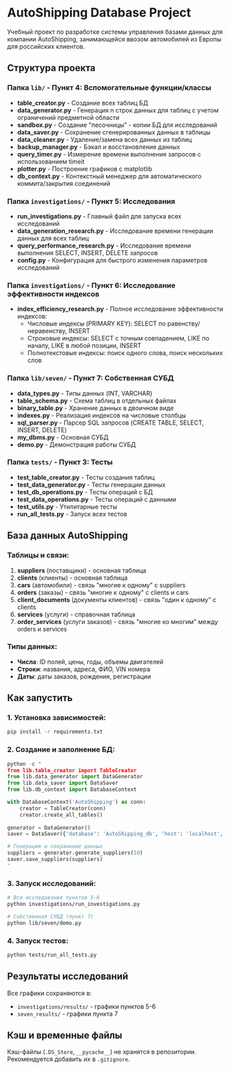 # AutoShipping Database Project

Учебный проект по разработке системы управления базами данных для компании AutoShipping, занимающейся ввозом автомобилей из Европы для российских клиентов.

## Структура проекта

### Папка `lib/` - Пункт 4: Вспомогательные функции/классы

- **table_creator.py** - Создание всех таблиц БД
- **data_generator.py** - Генерация n строк данных для таблиц с учетом ограничений предметной области
- **sandbox.py** - Создание "песочницы" - копии БД для исследований
- **data_saver.py** - Сохранение сгенерированных данных в таблицы
- **data_cleaner.py** - Удаление/замена всех данных из таблиц
- **backup_manager.py** - Бэкап и восстановление данных
- **query_timer.py** - Измерение времени выполнения запросов с использованием timeit
- **plotter.py** - Построение графиков с matplotlib
- **db_context.py** - Контекстный менеджер для автоматического коммита/закрытия соединений

### Папка `investigations/` - Пункт 5: Исследования

- **run_investigations.py** - Главный файл для запуска всех исследований
- **data_generation_research.py** - Исследование времени генерации данных для всех таблиц
- **query_performance_research.py** - Исследование времени выполнения SELECT, INSERT, DELETE запросов
- **config.py** - Конфигурация для быстрого изменения параметров исследований

### Папка `investigations/` - Пункт 6: Исследование эффективности индексов

- **index_efficiency_research.py** - Полное исследование эффективности индексов:
  - Числовые индексы (PRIMARY KEY): SELECT по равенству/неравенству, INSERT
  - Строковые индексы: SELECT с точным совпадением, LIKE по началу, LIKE в любой позиции, INSERT
  - Полнотекстовые индексы: поиск одного слова, поиск нескольких слов

### Папка `lib/seven/` - Пункт 7: Собственная СУБД

- **data_types.py** - Типы данных (INT, VARCHAR)
- **table_schema.py** - Схема таблиц в отдельных файлах
- **binary_table.py** - Хранение данных в двоичном виде
- **indexes.py** - Реализация индексов на числовые столбцы
- **sql_parser.py** - Парсер SQL запросов (CREATE TABLE, SELECT, INSERT, DELETE)
- **my_dbms.py** - Основная СУБД
- **demo.py** - Демонстрация работы СУБД

### Папка `tests/` - Пункт 3: Тесты

- **test_table_creator.py** - Тесты создания таблиц
- **test_data_generator.py** - Тесты генерации данных
- **test_db_operations.py** - Тесты операций с БД
- **test_data_operations.py** - Тесты операций с данными
- **test_utils.py** - Утилитарные тесты
- **run_all_tests.py** - Запуск всех тестов

## База данных AutoShipping

### Таблицы и связи:

1. **suppliers** (поставщики) - основная таблица
2. **clients** (клиенты) - основная таблица  
3. **cars** (автомобили) - связь "многие к одному" с suppliers
4. **orders** (заказы) - связь "многие к одному" с clients и cars
5. **client_documents** (документы клиентов) - связь "один к одному" с clients
6. **services** (услуги) - справочная таблица
7. **order_services** (услуги заказов) - связь "многие ко многим" между orders и services

### Типы данных:
- **Числа**: ID полей, цены, годы, объемы двигателей
- **Строки**: названия, адреса, ФИО, VIN номера  
- **Даты**: даты заказов, рождения, регистрации

## Как запустить

### 1. Установка зависимостей:
```bash
pip install -r requirements.txt
```

### 2. Создание и заполнение БД:
```python
python -c "
from lib.table_creator import TableCreator
from lib.data_generator import DataGenerator
from lib.data_saver import DataSaver
from lib.db_context import DatabaseContext

with DatabaseContext('AutoShipping') as conn:
    creator = TableCreator(conn)
    creator.create_all_tables()
    
generator = DataGenerator()
saver = DataSaver({'database': 'AutoShipping_db', 'host': 'localhost', 'user': 'postgres', 'password': '1234'})

# Генерация и сохранение данных
suppliers = generator.generate_suppliers(10)
saver.save_suppliers(suppliers)
"
```

### 3. Запуск исследований:
```bash
# Все исследования пунктов 5-6
python investigations/run_investigations.py

# Собственная СУБД (пункт 7)
python lib/seven/demo.py
```

### 4. Запуск тестов:
```bash
python tests/run_all_tests.py
```

## Результаты исследований

Все графики сохраняются в:
- `investigations/results/` - графики пунктов 5-6
- `seven_results/` - графики пункта 7

## Кэш и временные файлы

Кэш-файлы (`.DS_Store`, `__pycache__`) не хранятся в репозитории. Рекомендуется добавить их в `.gitignore`.

